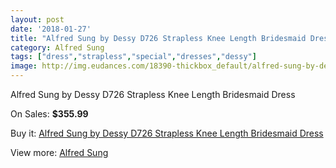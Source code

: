 ```yaml
---
layout: post
date: '2018-01-27'
title: "Alfred Sung by Dessy D726 Strapless Knee Length Bridesmaid Dress"
category: Alfred Sung
tags: ["dress","strapless","special","dresses","dessy"]
image: http://img.eudances.com/18390-thickbox_default/alfred-sung-by-dessy-d726-strapless-knee-length-bridesmaid-dress.jpg
---
```

Alfred Sung by Dessy D726 Strapless Knee Length Bridesmaid Dress

On Sales: **$355.99**
<a href="https://www.eudances.com/en/alfred-sung/5419-alfred-sung-by-dessy-d726-strapless-knee-length-bridesmaid-dress.html"><amp-img layout="responsive" width="600" height="600" src="//img.eudances.com/18390-thickbox_default/alfred-sung-by-dessy-d726-strapless-knee-length-bridesmaid-dress.jpg" alt="Alfred Sung by Dessy D726 Strapless Knee Length Bridesmaid Dress 0" /></a>
<a href="https://www.eudances.com/en/alfred-sung/5419-alfred-sung-by-dessy-d726-strapless-knee-length-bridesmaid-dress.html"><amp-img layout="responsive" width="600" height="600" src="//img.eudances.com/18391-thickbox_default/alfred-sung-by-dessy-d726-strapless-knee-length-bridesmaid-dress.jpg" alt="Alfred Sung by Dessy D726 Strapless Knee Length Bridesmaid Dress 1" /></a>

Buy it: [Alfred Sung by Dessy D726 Strapless Knee Length Bridesmaid Dress](https://www.eudances.com/en/alfred-sung/5419-alfred-sung-by-dessy-d726-strapless-knee-length-bridesmaid-dress.html "Alfred Sung by Dessy D726 Strapless Knee Length Bridesmaid Dress")

View more: [Alfred Sung](https://www.eudances.com/en/52-alfred-sung "Alfred Sung")